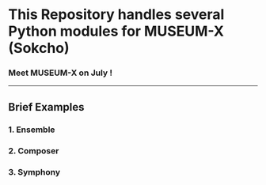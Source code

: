 # This Repository handles several Python modules for MUSEUM-X (Sokcho)
### Meet MUSEUM-X on July ! 
----

## Brief Examples
### 1. Ensemble 
### 2. Composer 
### 3. Symphony 
